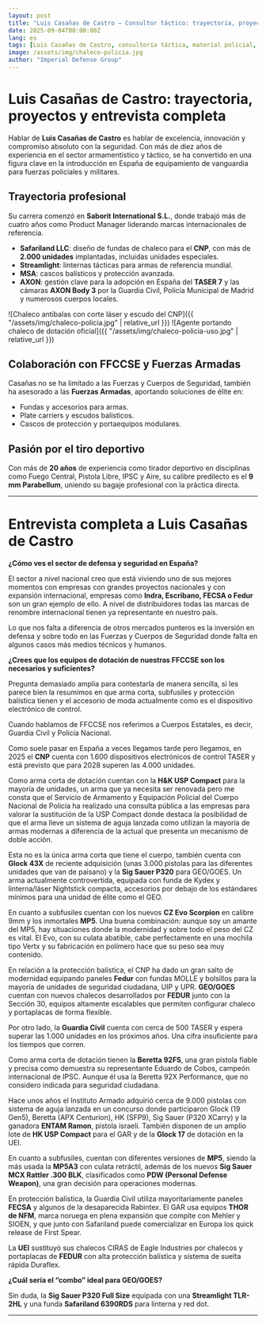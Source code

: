 ```yaml
---
layout: post
title: "Luis Casañas de Castro — Consultor táctico: trayectoria, proyectos y entrevista completa"
date: 2025-09-04T00:00:00Z
lang: es
tags: [Luis Casañas de Castro, consultoría táctica, material policial, material militar, Product Manager, seguridad]
image: /assets/img/chaleco-policia.jpg
author: "Imperial Defense Group"
---
```



# Luis Casañas de Castro: trayectoria, proyectos y entrevista completa

Hablar de **Luis Casañas de Castro** es hablar de excelencia, innovación y compromiso absoluto con la seguridad. Con más de diez años de experiencia en el sector armamentístico y táctico, se ha convertido en una figura clave en la introducción en España de equipamiento de vanguardia para fuerzas policiales y militares.

## Trayectoria profesional

Su carrera comenzó en **Saborit International S.L.**, donde trabajó más de cuatro años como Product Manager liderando marcas internacionales de referencia.

- **Safariland LLC**: diseño de fundas de chaleco para el **CNP**, con más de **2.000 unidades** implantadas, incluidas unidades especiales.
- **Streamlight**: linternas tácticas para armas de referencia mundial.
- **MSA**: cascos balísticos y protección avanzada.
- **AXON**: gestión clave para la adopción en España del **TASER 7** y las cámaras **AXON Body 3** por la Guardia Civil, Policía Municipal de Madrid y numerosos cuerpos locales.

![Chaleco antibalas con corte láser y escudo del CNP]({{ "/assets/img/chaleco-policia.jpg" | relative_url }}) ![Agente portando chaleco de dotación oficial]({{ "/assets/img/chaleco-policia-uso.jpg" | relative_url }})

## Colaboración con FFCCSE y Fuerzas Armadas

Casañas no se ha limitado a las Fuerzas y Cuerpos de Seguridad, también ha asesorado a las **Fuerzas Armadas**, aportando soluciones de élite en:
- Fundas y accesorios para armas.
- Plate carriers y escudos balísticos.
- Cascos de protección y portaequipos modulares.

## Pasión por el tiro deportivo

Con más de **20 años** de experiencia como tirador deportivo en disciplinas como Fuego Central, Pistola Libre, IPSC y Aire, su calibre predilecto es el **9 mm Parabellum**, uniendo su bagaje profesional con la práctica directa.

---

# Entrevista completa a Luis Casañas de Castro

**¿Cómo ves el sector de defensa y seguridad en España?**  

El sector a nivel nacional creo que está viviendo uno de sus mejores momentos con empresas con grandes proyectos nacionales y con expansión internacional, empresas como **Indra, Escribano, FECSA o Fedur** son un gran ejemplo de ello. A nivel de distribuidores todas las marcas de renombre internacional tienen ya representante en nuestro país.  

Lo que nos falta a diferencia de otros mercados punteros es la inversión en defensa y sobre todo en las Fuerzas y Cuerpos de Seguridad donde falta en algunos casos más medios técnicos y humanos.

**¿Crees que los equipos de dotación de nuestras FFCCSE son los necesarios y suficientes?**  

Pregunta demasiado amplia para contestarla de manera sencilla, si les parece bien la resumimos en que arma corta, subfusiles y protección balística tienen y el accesorio de moda actualmente como es el dispositivo electrónico de control.  

Cuando hablamos de FFCCSE nos referimos a Cuerpos Estatales, es decir, Guardia Civil y Policía Nacional.  

Como suele pasar en España a veces llegamos tarde pero llegamos, en 2025 el **CNP** cuenta con 1.600 dispositivos electrónicos de control TASER y está previsto que para 2028 superen las 4.000 unidades.  

Como arma corta de dotación cuentan con la **H&K USP Compact** para la mayoría de unidades, un arma que ya necesita ser renovada pero me consta que el Servicio de Armamento y Equipación Policial del Cuerpo Nacional de Policía ha realizado una consulta pública a las empresas para valorar la sustitución de la USP Compact donde destaca la posibilidad de que el arma lleve un sistema de aguja lanzada como utilizan la mayoría de armas modernas a diferencia de la actual que presenta un mecanismo de doble acción.  

Esta no es la única arma corta que tiene el cuerpo, también cuenta con **Glock 43X** de reciente adquisición (unas 3.000 pistolas para las diferentes unidades que van de paisano) y la **Sig Sauer P320** para GEO/GOES. Un arma actualmente controvertida, equipada con funda de Kydex y linterna/láser Nightstick compacta, accesorios por debajo de los estándares mínimos para una unidad de élite como el GEO.  

En cuanto a subfusiles cuentan con los nuevos **CZ Evo Scorpion** en calibre 9mm y los inmortales **MP5**. Una buena combinación: aunque soy un amante del MP5, hay situaciones donde la modernidad y sobre todo el peso del CZ es vital. El Evo, con su culata abatible, cabe perfectamente en una mochila tipo Vertx y su fabricación en polímero hace que su peso sea muy contenido.  

En relación a la protección balística, el CNP ha dado un gran salto de modernidad equipando paneles **Fedur** con fundas MOLLE y bolsillos para la mayoría de unidades de seguridad ciudadana, UIP y UPR. **GEO/GOES** cuentan con nuevos chalecos desarrollados por **FEDUR** junto con la Sección 30, equipos altamente escalables que permiten configurar chaleco y portaplacas de forma flexible.  

Por otro lado, la **Guardia Civil** cuenta con cerca de 500 TASER y espera superar las 1.000 unidades en los próximos años. Una cifra insuficiente para los tiempos que corren.  

Como arma corta de dotación tienen la **Beretta 92FS**, una gran pistola fiable y precisa como demuestra su representante Eduardo de Cobos, campeón internacional de IPSC. Aunque él usa la Beretta 92X Performance, que no considero indicada para seguridad ciudadana.  

Hace unos años el Instituto Armado adquirió cerca de 9.000 pistolas con sistema de aguja lanzada en un concurso donde participaron Glock (19 Gen5), Beretta (APX Centurion), HK (SFP9), Sig Sauer (P320 XCarry) y la ganadora **ENTAM Ramon**, pistola israelí. También disponen de un amplio lote de **HK USP Compact** para el GAR y de la **Glock 17** de dotación en la UEI.  

En cuanto a subfusiles, cuentan con diferentes versiones de **MP5**, siendo la más usada la **MP5A3** con culata retráctil, además de los nuevos **Sig Sauer MCX Rattler .300 BLK**, clasificados como **PDW (Personal Defense Weapon)**, una gran decisión para operaciones modernas.  

En protección balística, la Guardia Civil utiliza mayoritariamente paneles **FECSA** y algunos de la desaparecida Rabintex. El GAR usa equipos **THOR de NFM**, marca noruega en plena expansión que compite con Mehler y SIOEN, y que junto con Safariland puede comercializar en Europa los quick release de First Spear.  

La **UEI** sustituyó sus chalecos CIRAS de Eagle Industries por chalecos y portaplacas de **FEDUR** con alta protección balística y sistema de suelta rápida Duraflex.  

**¿Cuál sería el “combo” ideal para GEO/GOES?**  

Sin duda, la **Sig Sauer P320 Full Size** equipada con una **Streamlight TLR-2HL** y una funda **Safariland 6390RDS** para linterna y red dot.

---
